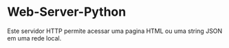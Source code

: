 # Web-Server-Python
Este servidor HTTP permite acessar uma pagina HTML ou uma string JSON em uma rede local.
